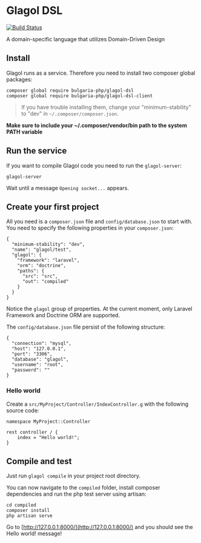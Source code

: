 # Glagol DSL

[![Build Status](https://travis-ci.org/BulgariaPHP/glagol-dsl.svg?branch=master)](https://travis-ci.org/BulgariaPHP/glagol-dsl)

A domain-specific language that utilizes Domain-Driven Design

## Install
Glagol runs as a service. Therefore you need to install two composer global packages:

```
composer global require bulgaria-php/glagol-dsl
composer global require bulgaria-php/glagol-dsl-client
```

> If you have trouble installing them, change your "minimum-stability" to "dev" in `~/.composer/composer.json`.

**Make sure to include your ~/.composer/vendor/bin path to the system PATH variable**

## Run the service
If you want to compile Glagol code you need to run the `glagol-server`:

```
glagol-server
```
Wait until a message `Opening socket...` appears.

## Create your first project
All you need is a `composer.json` file and `config/database.json` to start with.
You need to specify the following properties in your `composer.json`:
```
{
  "minimum-stability": "dev",
  "name": "glagol/test",
  "glagol": {
    "framework": "laravel",
    "orm": "doctrine",
    "paths": {
      "src": "src",
      "out": "compiled"
    }
  }
}
```
Notice the `glagol` group of properties. At the current moment, only Laravel Framework and Doctrine ORM are supported.

The `config/database.json` file persist of the following structure:
```
{
  "connection": "mysql",
  "host": "127.0.0.1",
  "port": "3306",
  "database": "glagol",
  "username": "root",
  "password": ""
}
```

### Hello world
Create a `src/MyProject/Controller/IndexController.g` with the following source code:
```
namespace MyProject::Controller

rest controller / {
    index = "Hello world!";
}
```

## Compile and test
Just run `glagol compile` in your project root directory.

You can now navigate to the `compiled` folder, install composer dependencies and run the php test server using artisan:
```
cd compiled
composer install
php artisan serve
```

Go to [http://127.0.0.1:8000/](http://127.0.0.1:8000/) and you should see the Hello world! message!
